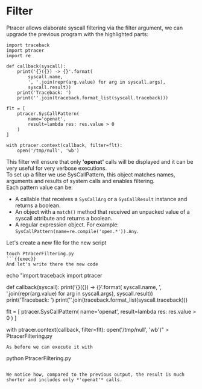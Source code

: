 # Filter

Ptracer allows elaborate syscall filtering via the filter argument, we can upgrade the previous program with the highlighted parts:
```python{13-18, 20}
import traceback
import ptracer
import re

def callback(syscall):
    print('{}({}) -> {}'.format(
        syscall.name,
        ', '.join(repr(arg.value) for arg in syscall.args),
        syscall.result))
    print('Traceback: ')
    print(''.join(traceback.format_list(syscall.traceback)))

flt = [
    ptracer.SysCallPattern(
        name='openat',
        result=lambda res: res.value > 0
    )
]

with ptracer.context(callback, filter=flt):
    open('/tmp/null', 'wb')
```

This filter will ensure that only **'openat'** calls will be displayed and it can be very useful for very verbose executions.\
To set up a filter we use SysCallPattern, this object matches names, arguments and results of system calls and enables filtering.\
Each pattern value can be:
* A callable that receives a `SysCallArg` or a `SysCallResult` instance and returns a boolean.
* An object with a `match()` method that received an unpacked value of a syscall attribute and returns a boolean.
* A regular expression object. For example: `SysCallPattern(name=re.compile('open.*')).Any`.

Let's create a new file for the new script
```
touch PtracerFiltering.py
```{{exec}}
And let's write there the new code
```
echo "import traceback
import ptracer

def callback(syscall):
    print('{}({}) -> {}'.format(
        syscall.name,
        ', '.join(repr(arg.value) for arg in syscall.args),
        syscall.result))
    print('Traceback: ')
    print(''.join(traceback.format_list(syscall.traceback)))

flt = [
    ptracer.SysCallPattern(
        name='openat',
        result=lambda res: res.value > 0
    )
]

with ptracer.context(callback, filter=flt):
    open('/tmp/null', 'wb')" > PtracerFiltering.py
```{{exec}}
As before we can execute it with
```
python PtracerFiltering.py
```{{exec}}

We notice how, compared to the previous output, the result is much shorter and includes only *'openat'* calls.
